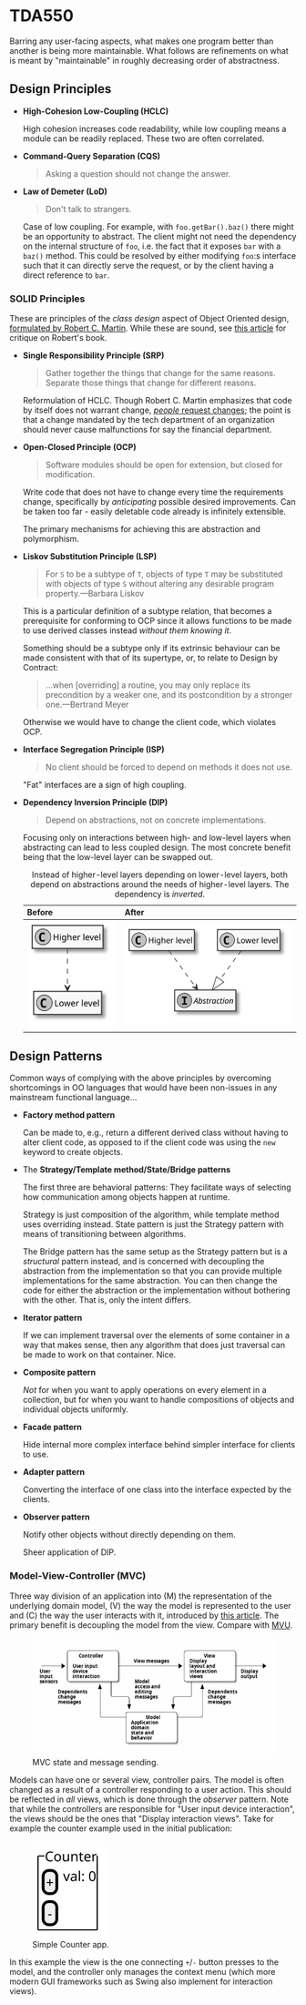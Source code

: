 # TDA550

Barring any user-facing aspects,
what makes one program better than another
is being more maintainable.
What follows are refinements on what is meant by "maintainable"
in roughly decreasing order of abstractness.

## Design Principles

* **High-Cohesion Low-Coupling (HCLC)**

  High cohesion increases code readability,
  while low coupling means a module can be readily replaced.
  These two are often correlated.

* **Command-Query Separation (CQS)**

  > Asking a question should not change the answer.

* **Law of Demeter (LoD)**

  > Don't talk to strangers.

  Case of low coupling.
  For example,
  with `foo.getBar().baz()` there might be an opportunity to abstract.
  The client might not need the dependency on the internal structure of `foo`,
  i.e. the fact that it exposes `bar` with a `baz()` method.
  This could be resolved by either modifying `foo`:s interface
  such that it can directly serve the request,
  or by the client having a direct reference to `bar`.

### SOLID Principles

These are principles of the *class design* aspect of Object Oriented
design, [formulated by Robert C. Martin][PrinciplesOfOod].
While these are sound, see [this article][qntm20] for critique on
Robert's book.

* **Single Responsibility Principle (SRP)**

  > Gather together the things that change for the same reasons.
    Separate those things that change for different reasons.
  
  Reformulation of HCLC.
  Though Robert C. Martin emphasizes that code by itself does not warrant change,
  [*people* request changes][martin14]; the point is that
  a change mandated by the tech department of an organization
  should never cause malfunctions for say the financial department.
  
* **Open-Closed Principle (OCP)**
  
  > Software modules should be open for extension,
    but closed for modification.
  
  Write code that does not have to change every time
  the requirements change,
  specifically by *anticipating* possible desired improvements.
  Can be taken too far - easily deletable code already is infinitely extensible.
  
  The primary mechanisms for achieving this are abstraction and
  polymorphism.
  
* **Liskov Substitution Principle (LSP)**
  
  > For `S` to be a subtype of `T`, objects of type `T` may be
    substituted with objects of type `S` without altering any desirable
    program property.&mdash;Barbara Liskov
  
  This is a particular definition of a subtype relation,
  that becomes a prerequisite for conforming to OCP since it
  allows functions to be made to use derived classes instead
  *without them knowing it*.
  
  Something should be a subtype only if its extrinsic behaviour
  can be made consistent with that of its supertype,
  or, to relate to Design by Contract:
  
  > ...when [overriding] a routine, you may only replace its
    precondition by a weaker one, and its postcondition by a stronger
    one.&mdash;Bertrand Meyer
  
  Otherwise we would have to change the client code,
  which violates OCP.
  
* **Interface Segregation Principle (ISP)**
  
  > No client should be forced to depend on methods it does not use.
  
  "Fat" interfaces are a sign of high coupling.
  
* **Dependency Inversion Principle (DIP)**
  
  > Depend on abstractions, not on concrete implementations.
  
  Focusing only on interactions between high- and low-level layers
  when abstracting can lead to less coupled design.
  The most concrete benefit being that the low-level layer
  can be swapped out.
  
  <table>
  <thead>
	  <caption>
		  Instead of higher-level layers depending on lower-level layers,
		  both depend on abstractions around the needs of higher-level layers.
		  The dependency is <em>inverted</em>.
	  </caption>
	  <tr><th>Before</th><th>After</th></tr>
  </thead>
	  <tbody>
		  <tr>
			  <td>
				  <!--
				  @startuml before_dip
				  skinparam monochrome true
				  "Higher level" ..> "Lower level"
				  hide members
				  @enduml
				  -->
				  <img alt="Before DIP" src="before_dip.svg">
			  </td>
			  <td>
				  <!--
				  @startuml after_dip
				  skinparam monochrome true
				  interface Abstraction
				  "Higher level" ..> Abstraction
				  "Lower level" ..|> Abstraction
				  hide members
				  @enduml
				  -->
				  <img alt="After DIP" src="after_dip.svg">
			  </td>
		  </tr>
	  <tbody>
  </table>

## Design Patterns

Common ways of complying with the above principles
by overcoming shortcomings in OO languages
that would have been non-issues in any mainstream functional language...

* **Factory method pattern**

  Can be made to, e.g., return a different derived class without
  having to alter client code, as opposed to if the client code
  was using the `new` keyword to create objects.

* The **Strategy/Template method/State/Bridge patterns**

  The first three are behavioral patterns:
  They facilitate ways of selecting how communication among objects
  happen at runtime.

  Strategy is just composition of the algorithm, while template method
  uses overriding instead.
  State pattern is just the Strategy pattern with means of transitioning between algorithms.

  The Bridge pattern has the same setup as the Strategy pattern but is
  a *structural* pattern instead,
  and is concerned with decoupling the abstraction from the implementation
  so that you can provide multiple implementations for the same abstraction.
  You can then change the code for either the abstraction or the implementation
  without bothering with the other. That is, only the intent differs.

* **Iterator pattern**

  If we can implement traversal over the elements of some container
  in a way that makes sense,
  then any algorithm that does just traversal can be made to work
  on that container. Nice.

* **Composite pattern**

  *Not* for when you want to apply operations
  on every element in a collection, but for when you want to
  handle compositions of objects and individual objects uniformly.

* **Facade pattern**

  Hide internal more complex interface behind simpler interface
  for clients to use.

* **Adapter pattern**

  Converting the interface of one class
  into the interface expected by the clients.

* **Observer pattern**

  Notify other objects without directly depending on them.

  Sheer application of DIP.

### Model-View-Controller (MVC)

Three way division of an application into
(M) the representation of the underlying domain model,
(V) the way the model is represented to the user and
(C) the way the user interacts with it,
introduced by [this article][krasner88].
The primary benefit is decoupling the model from the view.
Compare with [MVU][bandt20].

<figure>
<img alt="MVC state and message sending" src="mvc-state-messages.svg">
<figcaption>MVC state and message sending.</figcaption>
</figure>							

Models can have one or several view, controller pairs.
The model is often changed as a result of
a controller responding to a user action.
This should be reflected in *all* views,
which is done through the *observer* pattern.
Note that while the controllers are responsible for "User input device interaction",
the views should be the ones that "Display interaction views".
Take for example the counter example used in the initial publication:

<figure>
	<!--
	@startsalt mvc_counter
	{^Counter
	  { [+]
		  [-] } | val: 0
	}
	@endsalt
	-->
	<img alt="Example Counter application" src="mvc_counter.svg">
	<figcaption>Simple Counter app.</figcaption>
</figure>

In this example the view is the one connecting `+`/`-` button presses to the model,
and the controller only manages the context menu
(which more modern GUI frameworks such as Swing
also implement for interaction views).

[HCLC]: #high-cohesion-low-coupling
[PrinciplesOfOod]: http://butunclebob.com/ArticleS.UncleBob.PrinciplesOfOod
[qntm20]: https://qntm.org/clean
[martin14]: https://blog.cleancoder.com/uncle-bob/2014/05/08/SingleReponsibilityPrinciple.html
[krasner88]: https://www.researchgate.net/profile/Stephen_Pope/publication/248825145_A_cookbook_for_using_the_model_-_view_controller_user_interface_paradigm_in_Smalltalk_-_80/links/5436c5f30cf2643ab9888926/A-cookbook-for-using-the-model-view-controller-user-interface-paradigm-in-Smalltalk-80.pdf
[bandt20]: https://thomasbandt.com/model-view-update